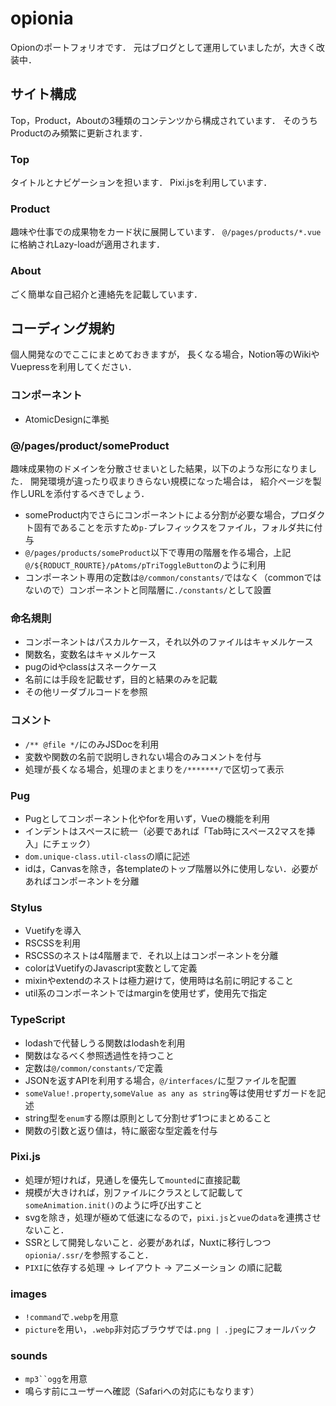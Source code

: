# opionia

Opionのポートフォリオです．
元はブログとして運用していましたが，大きく改装中．

## サイト構成

Top，Product，Aboutの3種類のコンテンツから構成されています．
そのうちProductのみ頻繁に更新されます．

### Top

タイトルとナビゲーションを担います．
Pixi.jsを利用しています．

### Product

趣味や仕事での成果物をカード状に展開しています．
`@/pages/products/*.vue`に格納されLazy-loadが適用されます．

### About

ごく簡単な自己紹介と連絡先を記載しています．

## コーディング規約

個人開発なのでここにまとめておきますが，
長くなる場合，Notion等のWikiやVuepressを利用してください．

### コンポーネント

 - AtomicDesignに準拠

### @/pages/product/someProduct

趣味成果物のドメインを分散させまいとした結果，以下のような形になりました．
開発環境が違ったり収まりきらない規模になった場合は，
紹介ページを製作しURLを添付するべきでしょう．

 - someProduct内でさらにコンポーネントによる分割が必要な場合，プロダクト固有であることを示すため`p-`プレフィックスをファイル，フォルダ共に付与
 - `@/pages/products/someProduct`以下で専用の階層を作る場合，上記`@/${RODUCT_ROURTE}/pAtoms/pTriToggleButton`のように利用
 - コンポーネント専用の定数は`@/common/constants/`ではなく（commonではないので）コンポーネントと同階層に`./constants/`として設置

### 命名規則

 - コンポーネントはパスカルケース，それ以外のファイルはキャメルケース
 - 関数名，変数名はキャメルケース
 - pugのidやclassはスネークケース
 - 名前には手段を記載せず，目的と結果のみを記載
 - その他リーダブルコードを参照

### コメント

 - `/** @file */`にのみJSDocを利用
 - 変数や関数の名前で説明しきれない場合のみコメントを付与
 - 処理が長くなる場合，処理のまとまりを`/*******/`で区切って表示

### Pug

 - Pugとしてコンポーネント化やforを用いず，Vueの機能を利用
 - インデントはスペースに統一（必要であれば「Tab時にスペース2マスを挿入」にチェック）
 - `dom.unique-class.util-class`の順に記述
 - idは，Canvasを除き，各templateのトップ階層以外に使用しない．必要があればコンポーネントを分離

### Stylus

 - Vuetifyを導入
 - RSCSSを利用
 - RSCSSのネストは4階層まで．それ以上はコンポーネントを分離
 - colorはVuetifyのJavascript変数として定義
 - mixinやextendのネストは極力避けて，使用時は名前に明記すること
 - util系のコンポーネントではmarginを使用せず，使用先で指定

### TypeScript

 - lodashで代替しうる関数はlodashを利用
 - 関数はなるべく参照透過性を持つこと
 - 定数は`@/common/constants/`で定義
 - JSONを返すAPIを利用する場合，`@/interfaces/`に型ファイルを配置
 - `someValue!.property`,`someValue as any as string`等は使用せずガードを記述
 - string型を`enum`する際は原則として分割せず1つにまとめること
 - 関数の引数と返り値は，特に厳密な型定義を付与

### Pixi.js

 - 処理が短ければ，見通しを優先して`mounted`に直接記載
 - 規模が大きければ，別ファイルにクラスとして記載して`someAnimation.init()`のように呼び出すこと
 - svgを除き，処理が極めて低速になるので，`pixi.js`と`vue`の`data`を連携させないこと．
 - SSRとして開発しないこと．必要があれば，Nuxtに移行しつつ`opionia/.ssr/`を参照すること．
 - `PIXI`に依存する処理 -> レイアウト -> アニメーション の順に記載

### images

 - `!command`で`.webp`を用意
 - `picture`を用い，`.webp`非対応ブラウザでは`.png | .jpeg`にフォールバック

### sounds

 - `mp3``ogg`を用意
 - 鳴らす前にユーザーへ確認（Safariへの対応にもなります）

